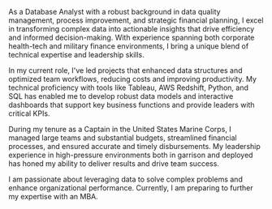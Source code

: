 As a Database Analyst with a robust background in data quality management, process improvement, and strategic financial planning, I excel in transforming complex data into actionable insights that drive efficiency and informed decision-making. With experience spanning both corporate health-tech and military finance environments, I bring a unique blend of technical expertise and leadership skills.

In my current role, I've led projects that enhanced data structures and optimized team workflows, reducing costs and improving productivity. My technical proficiency with tools like Tableau, AWS Redshift, Python, and SQL has enabled me to develop robust data models and interactive dashboards that support key business functions and provide leaders with critical KPIs.

During my tenure as a Captain in the United States Marine Corps, I managed large teams and substantial budgets, streamlined financial processes, and ensured accurate and timely disbursements. My leadership experience in high-pressure environments both in garrison and deployed has honed my ability to deliver results and drive team success.

I am passionate about leveraging data to solve complex problems and enhance organizational performance. Currently, I am preparing to further my expertise with an MBA.
